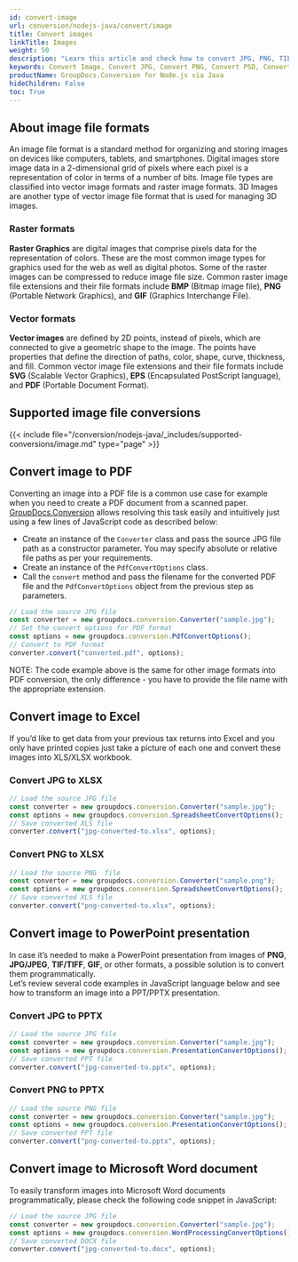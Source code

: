 ```yaml
---
id: convert-image
url: conversion/nodejs-java/convert/image
title: Convert images
linkTitle: Images
weight: 50
description: "Learn this article and check how to convert JPG, PNG, TIFF and other images into various file formats with several lines of Java code"
keywords: Convert Image, Convert JPG, Convert PNG, Convert PSD, Convert TIFF
productName: GroupDocs.Conversion for Node.js via Java
hideChildren: False
toc: True
---
```


## About image file formats

An image file format is a standard method for organizing and storing images on devices like computers, tablets, and smartphones. Digital images store image data in a 2-dimensional grid of pixels where each pixel is a representation of color in terms of a number of bits. Image file types are classified into vector image formats and raster image formats. 3D Images are another type of vector image file format that is used for managing 3D images.

### Raster formats

**Raster Graphics** are digital images that comprise pixels data for the representation of colors. These are the most common image types for graphics used for the web as well as digital photos. Some of the raster images can be compressed to reduce image file size. Common raster image file extensions and their file formats include **BMP** (Bitmap image file), **PNG** (Portable Network Graphics), and **GIF** (Graphics Interchange File).

### Vector formats

**Vector images** are defined by 2D points, instead of pixels, which are connected to give a geometric shape to the image. The points have properties that define the direction of paths, color, shape, curve, thickness, and fill. Common vector image file extensions and their file formats include **SVG** (Scalable Vector Graphics), **EPS** (Encapsulated PostScript language), and **PDF** (Portable Document Format).

## Supported image file conversions

{{< include file="/conversion/nodejs-java/_includes/supported-conversions/image.md" type="page" >}}

## Convert image to PDF

Converting an image into a PDF file is a common use case for example when you need to create a PDF document from a scanned paper. [GroupDocs.Conversion](https://products.groupdocs.com/conversion/nodejs-java) allows resolving this task easily and intuitively just using a few lines of JavaScript code as described below:

- Create an instance of the `Converter` class and pass the source JPG file path as a constructor parameter. You may specify absolute or relative file paths as per your requirements.
- Create an instance of the `PdfConvertOptions` class.
- Call the `convert` method and pass the filename for the converted PDF file and the `PdfConvertOptions` object from the previous step as parameters.

```js
// Load the source JPG file
const converter = new groupdocs.conversion.Converter("sample.jpg");
// Set the convert options for PDF format
const options = new groupdocs.conversion.PdfConvertOptions();
// Convert to PDF format
converter.convert("converted.pdf", options);
```

NOTE: The code example above is the same for other image formats into PDF conversion, the only difference - you have to provide the file name with the appropriate extension.

## Convert image to Excel

If you’d like to get data from your previous tax returns into Excel and you only have printed copies just take a picture of each one and convert these images into XLS/XLSX workbook.

### Convert JPG to XLSX

```js
// Load the source JPG file
const converter = new groupdocs.conversion.Converter("sample.jpg");
const options = new groupdocs.conversion.SpreadsheetConvertOptions();
// Save converted XLS file
converter.convert("jpg-converted-to.xlsx", options);
```

### Convert PNG to XLSX

```js
// Load the source PNG  file
const converter = new groupdocs.conversion.Converter("sample.png");
const options = new groupdocs.conversion.SpreadsheetConvertOptions();
// Save converted XLS file
converter.convert("png-converted-to.xlsx", options);
```

## Convert image to PowerPoint presentation

In case it’s needed to make a PowerPoint presentation from images of **PNG**, **JPG/JPEG**, **TIF/TIFF**, **GIF**, or other formats, a possible solution is to convert them programmatically.  
Let’s review several code examples in JavaScript language below and see how to transform an image into a PPT/PPTX presentation.

### Convert JPG to PPTX

```js
// Load the source JPG file
const converter = new groupdocs.conversion.Converter("sample.jpg");
const options = new groupdocs.conversion.PresentationConvertOptions();
// Save converted PPT file  
converter.convert("jpg-converted-to.pptx", options);
```

### Convert PNG to PPTX

```js
// Load the source PNG file
const converter = new groupdocs.conversion.Converter("sample.jpg");
const options = new groupdocs.conversion.PresentationConvertOptions();
// Save converted PPT file
converter.convert("png-converted-to.pptx", options);
```

## Convert image to Microsoft Word document

To easily transform images into Microsoft Word documents programmatically, please check the following code snippet in JavaScript:

```js
// Load the source JPG file
const converter = new groupdocs.conversion.Converter("sample.jpg");
const options = new groupdocs.conversion.WordProcessingConvertOptions();
// Save converted DOCX file
converter.convert("jpg-converted-to.docx", options);
```
